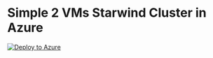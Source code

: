 # Simple 2 VMs Starwind Cluster in Azure
[![Deploy to Azure](http://azuredeploy.net/deploybutton.png)](https://azuredeploy.net/)
